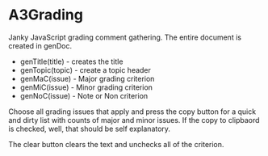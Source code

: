 # A3Grading

Janky JavaScript grading comment gathering. The entire document is created in genDoc. 

* genTitle(title) - creates the title
* genTopic(topic) - create a topic header
* genMaC(issue) - Major grading criterion
* genMiC(issue) - Minor grading criterion
* genNoC(issue) - Note or Non criterion

Choose all grading issues that apply and press the copy button for a quick and dirty list with counts of 
major and minor issues. If the copy to clipbaord is checked, well, that should be self explanatory. 

The clear button clears the text and unchecks all of the criterion. 

